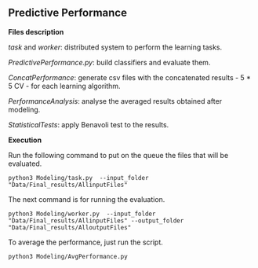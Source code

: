 ## Predictive Performance 

**Files description**

_task_ and _worker_: distributed system to perform the learning tasks.

_PredictivePerformance.py_: build classifiers and evaluate them.

_ConcatPerformance_: generate csv files with the concatenated results - 5 * 5 CV - for each learning algorithm.

_PerformanceAnalysis_: analyse the averaged results obtained after modeling. 

_StatisticalTests_: apply Benavoli test to the results. 

**Execution**

Run the following command to put on the queue the files that will be evaluated.
```
python3 Modeling/task.py  --input_folder "Data/Final_results/AllinputFiles"
```

The next command is for running the evaluation.
```
python3 Modeling/worker.py  --input_folder "Data/Final_results/AllinputFiles" --output_folder "Data/Final_results/AlloutputFiles"
```

To average the performance, just run the script.
```
python3 Modeling/AvgPerformance.py
```